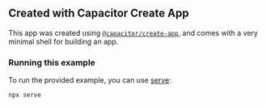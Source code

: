 ## Created with Capacitor Create App

This app was created using [`@capacitor/create-app`](https://github.com/ionic-team/create-capacitor-app),
and comes with a very minimal shell for building an app.

### Running this example

To run the provided example, you can use [serve](https://www.npmjs.com/package/serve):

```bash
npx serve
```

